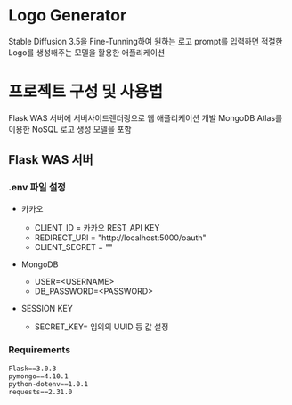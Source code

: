 # Logo Generator
Stable Diffusion 3.5을 Fine-Tunning하여 원하는 로고 prompt를 입력하면 적절한 Logo를 생성해주는 모델을 활용한 애플리케이션

# 프로젝트 구성 및 사용법
Flask WAS 서버에 서버사이드렌더링으로 웹 애플리케이션 개발
MongoDB Atlas를 이용한 NoSQL 
로고 생성 모델을 포함

## Flask WAS 서버 
### .env 파일 설정

- 카카오
  - CLIENT_ID = 카카오 REST_API KEY
  - REDIRECT_URI = "http://localhost:5000/oauth"
  - CLIENT_SECRET = ""


- MongoDB
  - USER=\<USERNAME>
  - DB_PASSWORD=\<PASSWORD>

- SESSION KEY
  - SECRET_KEY= 임의의 UUID 등 값 설정


### Requirements
```
Flask==3.0.3
pymongo==4.10.1
python-dotenv==1.0.1
requests==2.31.0
```